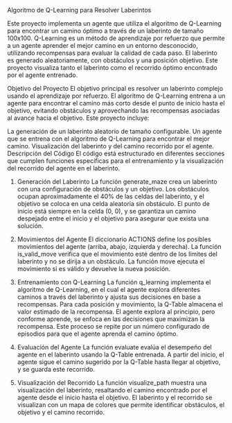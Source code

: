 Algoritmo de Q-Learning para Resolver Laberintos

Este proyecto implementa un agente que utiliza el algoritmo de Q-Learning para encontrar un camino óptimo a través de un laberinto de tamaño 100x100. Q-Learning es un método de aprendizaje por refuerzo que permite a un agente aprender el mejor camino en un entorno desconocido, utilizando recompensas para evaluar la calidad de cada paso. El laberinto es generado aleatoriamente, con obstáculos y una posición objetivo. Este proyecto visualiza tanto el laberinto como el recorrido óptimo encontrado por el agente entrenado.

Objetivo del Proyecto
El objetivo principal es resolver un laberinto complejo usando el aprendizaje por refuerzo. El algoritmo de Q-Learning entrena a un agente para encontrar el camino más corto desde el punto de inicio hasta el objetivo, evitando obstáculos y aprovechando las recompensas asociadas al avance hacia el objetivo. Este proyecto incluye:

La generación de un laberinto aleatorio de tamaño configurable.
Un agente que se entrena con el algoritmo de Q-Learning para encontrar el mejor camino.
Visualización del laberinto y del camino recorrido por el agente.
Descripción del Código
El código está estructurado en diferentes secciones que cumplen funciones específicas para el entrenamiento y la visualización del recorrido del agente en el laberinto.

1. Generación del Laberinto
La función generate_maze crea un laberinto con una configuración de obstáculos y un objetivo. Los obstáculos ocupan aproximadamente el 40% de las celdas del laberinto, y el objetivo se coloca en una celda aleatoria sin obstáculo. El punto de inicio está siempre en la celda (0, 0), y se garantiza un camino despejado entre el inicio y el objetivo para asegurar que exista una solución.

2. Movimientos del Agente
El diccionario ACTIONS define los posibles movimientos del agente (arriba, abajo, izquierda y derecha). La función is_valid_move verifica que el movimiento esté dentro de los límites del laberinto y no se dirija a un obstáculo. La función move ejecuta el movimiento si es válido y devuelve la nueva posición.

3. Entrenamiento con Q-Learning
La función q_learning implementa el algoritmo de Q-Learning, en el cual el agente explora diferentes caminos a través del laberinto y ajusta sus decisiones en base a recompensas. Para cada posición y movimiento, la Q-Table almacena el valor estimado de la recompensa. El agente explora al principio, pero conforme aprende, se enfoca en las decisiones que maximizan la recompensa. Este proceso se repite por un número configurado de episodios para que el agente aprenda el camino óptimo.

4. Evaluación del Agente
La función evaluate evalúa el desempeño del agente en el laberinto usando la Q-Table entrenada. A partir del inicio, el agente sigue el camino sugerido por la Q-Table hasta llegar al objetivo, y se guarda este recorrido.

5. Visualización del Recorrido
La función visualize_path muestra una visualización del laberinto, resaltando el camino encontrado por el agente desde el inicio hasta el objetivo. El laberinto y el recorrido se visualizan con un mapa de colores que permite identificar obstáculos, el objetivo y el camino recorrido.
